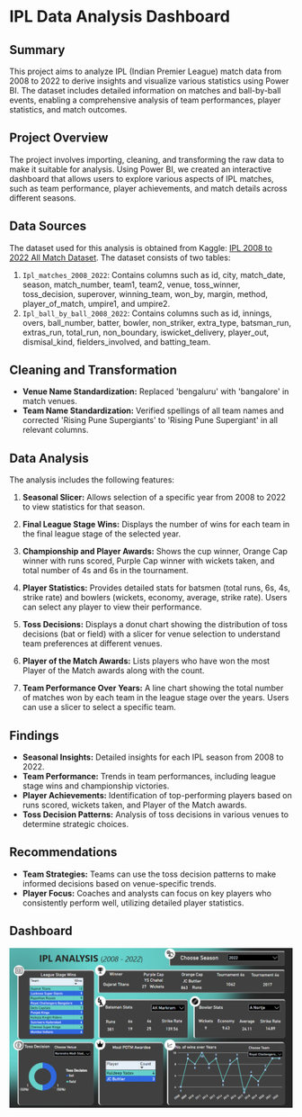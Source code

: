 # IPL Data Analysis Dashboard

## Summary
This project aims to analyze IPL (Indian Premier League) match data from 2008 to 2022 to derive insights and visualize various statistics using Power BI. The dataset includes detailed information on matches and ball-by-ball events, enabling a comprehensive analysis of team performances, player statistics, and match outcomes.

## Project Overview
The project involves importing, cleaning, and transforming the raw data to make it suitable for analysis. Using Power BI, we created an interactive dashboard that allows users to explore various aspects of IPL matches, such as team performance, player achievements, and match details across different seasons.

## Data Sources
The dataset used for this analysis is obtained from Kaggle: [IPL 2008 to 2022 All Match Dataset](https://www.kaggle.com/datasets/vora1011/ipl-2008-to-2021-all-match-dataset). The dataset consists of two tables:

1. `Ipl_matches_2008_2022`: Contains columns such as id, city, match_date, season, match_number, team1, team2, venue, toss_winner, toss_decision, superover, winning_team, won_by, margin, method, player_of_match, umpire1, and umpire2.
2. `Ipl_ball_by_ball_2008_2022`: Contains columns such as id, innings, overs, ball_number, batter, bowler, non_striker, extra_type, batsman_run, extras_run, total_run, non_boundary, iswicket_delivery, player_out, dismisal_kind, fielders_involved, and batting_team.

## Cleaning and Transformation
- **Venue Name Standardization:** Replaced 'bengaluru' with 'bangalore' in match venues.
- **Team Name Standardization:** Verified spellings of all team names and corrected 'Rising Pune Supergiants' to 'Rising Pune Supergiant' in all relevant columns.

## Data Analysis
The analysis includes the following features:

1. **Seasonal Slicer:** Allows selection of a specific year from 2008 to 2022 to view statistics for that season.


2. **Final League Stage Wins:** Displays the number of wins for each team in the final league stage of the selected year.

3. **Championship and Player Awards:** Shows the cup winner, Orange Cap winner with runs scored, Purple Cap winner with wickets taken, and total number of 4s and 6s in the tournament.

4. **Player Statistics:** Provides detailed stats for batsmen (total runs, 6s, 4s, strike rate) and bowlers (wickets, economy, average, strike rate). Users can select any player to view their performance.

5. **Toss Decisions:** Displays a donut chart showing the distribution of toss decisions (bat or field) with a slicer for venue selection to understand team preferences at different venues.

6. **Player of the Match Awards:** Lists players who have won the most Player of the Match awards along with the count.

7. **Team Performance Over Years:** A line chart showing the total number of matches won by each team in the league stage over the years. Users can use a slicer to select a specific team.

## Findings
- **Seasonal Insights:** Detailed insights for each IPL season from 2008 to 2022.
- **Team Performance:** Trends in team performances, including league stage wins and championship victories.
- **Player Achievements:** Identification of top-performing players based on runs scored, wickets taken, and Player of the Match awards.
- **Toss Decision Patterns:** Analysis of toss decisions in various venues to determine strategic choices.

## Recommendations
- **Team Strategies:** Teams can use the toss decision patterns to make informed decisions based on venue-specific trends.
- **Player Focus:** Coaches and analysts can focus on key players who consistently perform well, utilizing detailed player statistics.

## Dashboard
<img src="images/dashboard.png" alt="Dashboard Screenshot" width="1000"/>